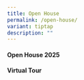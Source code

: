 ```yaml
---
title: Open House
permalink: /open-house/
variant: tiptap
description: ""
---
```

<h4>Open House 2025</h4>
<h4></h4>
<h4>Virtual Tour</h4>
<p></p>